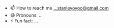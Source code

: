 
- 📫 How to reach me ...stanleyoyoo@gmail.com
- 😄 Pronouns: ...
- ⚡ Fun fact: ...

<!---
Stanoyoo/Stanoyoo is a ✨ special ✨ repository because its `README.md` (this file) appears on your GitHub profile.
You can click the Preview link to take a look at your changes.
--->
